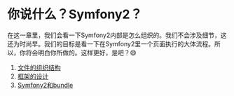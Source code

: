 # 你说什么？Symfony2？ #

在这一章里，我们会看一下Symfony2内部是怎么组织的。我们不会涉及细节，这还为时尚早。我们的目标是看一下在Symfony2里一个页面执行的大体流程。所以，你将会明白你所做的。这样更好，是吧？:smile:

1. [文件的组织结构](https://github.com/csnihhuweeping/symfony2-development/blob/master/part-01/chapter-02/section-01.md)
2. [框架的设计](https://github.com/csnihhuweeping/symfony2-development/blob/master/part-01/chapter-02/section-02.md)
3. [Symfony2和bundle](https://github.com/csnihhuweeping/symfony2-development/blob/master/part-02/chapter-01/section-03.md)


